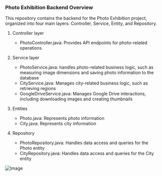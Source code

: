 ### Photo Exhibition Backend Overview ###

This repository contains the backend for the Photo Exhibition project, organized into four main layers: Controller, Service, Entity, and Repository.

1.	Controller layer
    - PhotoController.java: Provides API endpoints for photo-related operations
      
2.	Service layer
    - PhotoService.java: handles photo-related business logic, such as measuring image dimensions and saving photo information to the database
    - CityService.java: Manages city-related business logic, such as retrieving regions
    - GoogleDriveService.java: Manages Google Drive interactions, including downloading images and creating thumbnails
      
3.	Entities
    -	Photo.java: Represents photo information
    -	City.java: Represents city information
      
4.	Repository
    -	PhotoRepository.java: Handles data access and queries for the Photo entity
    -	CityRepository.java: Handles data access and queries for the City entity
  
![Image](https://github.com/user-attachments/assets/1bf04c12-1637-497d-81fd-552a0484b15a)
